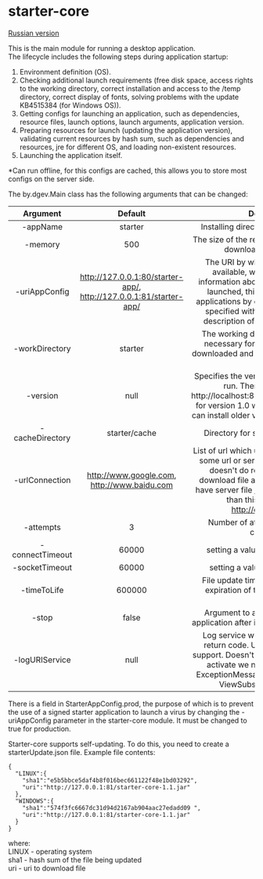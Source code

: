 # starter-core

[Russian version](https://github.com/gdevby/desktop-starter-launch-update-bootstrap/blob/master/starter-core/README_RU.md)<br>

This is the main module for running a desktop application. <br>
The lifecycle includes the following steps during application startup:
<ol>
<li>Environment definition (ОS).</li>
<li>Checking additional launch requirements (free disk space, access rights to the working directory, correct installation and access to the /temp directory, correct display of fonts, solving problems with the update KB4515384 (for Windows OS)).</li>
<li>Getting configs for launching an application, such as dependencies, resource files, launch options, launch arguments, application version.</li>
<li>Preparing resources for launch (updating the application version), validating current resources by hash sum, such as dependencies and resources, jre for different OS, and loading non-existent resources.</li>
<li>Launching the application itself.</li>
</ol>

*Can run offline, for this configs are cached, this allows you to store most configs on the server side.<br>

The by.dgev.Main class has the following arguments that can be changed:<br>

| Argument | Default | Description |
| :------: | :-----: | :---------: |
| -appName| starter | Installing directory for the application. |  
| -memory| 500 | The size of the required free disk space to download the application |  
| -uriAppConfig| http://127.0.0.1:80/starter-app/, http://127.0.0.1:81/starter-app/  | The URI by which appConfig.json is available, which contains all the information about the application being launched, this config is used by all applications by default. The URI must be specified without a version, see the description of the version parameter|  
| -workDirectory| starter  |The working directory where the files necessary for the application will be downloaded and where the application will run |  
| -version| null | Specifies the version of the application to run. Therefore, the config http://localhost:81/app/1.0/appConfig.json for version 1.0 will be used. This way we can install older versions of the application | 
|-cacheDirectory| starter/cache  | Directory for storing cached configs |  
|-urlConnection| http://www.google.com, http://www.baidu.com | List of url which use to do requests. When some url or servers are not available, it doesn't do request. It will skip for download file and to do requests. If we have server file http://example.com/repo than this field should be http://example.com") |
|-attempts| 3 | Number of attempts to restore the connection|
|-connectTimeout| 60000  |setting a value setConnectTimeout|
|-socketTimeout| 60000  |setting a value setSocketTimeout|
|-timeToLife| 600000 | File update time in seconds. After the expiration of this time, the file is not relevant|
|-stop|false| Argument to automatically close the application after installation. Used for tests|
|-logURIService| null | Log service which can save logs and return code. User can send code for support. Doesn't implement a backend. To activate we need to use parameter ExceptionMessage#logButton=true, See ViewSubscriber#doRequest|


There is a field in StarterAppConfig.prod, the purpose of which is to prevent the use of a signed starter application to launch a virus by changing the -uriAppConfig parameter in the starter-core module. It must be changed to true for production.

Starter-core supports self-updating. To do this, you need to create a starterUpdate.json file. Example file contents:
```
{
  "LINUX":{
	"sha1":"e5b5bbce5daf4b8f016bec661122f48e1bd03292",
	"uri":"http://127.0.0.1:81/starter-core-1.1.jar"
  },
  "WINDOWS":{
	"sha1":"574f3fc6667dc31d94d2167ab904aac27edadd09 ",
	"uri":"http://127.0.0.1:81/starter-core-1.1.jar"
  }
}
```
where:<br>
LINUX - operating system<br>
sha1 - hash sum of the file being updated<br>
uri - uri to download file<br>
